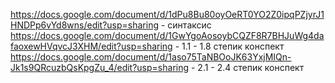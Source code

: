 https://docs.google.com/document/d/1dPu8Bu80oyOeRT0YO2Z0ipqPZjyrJ1HNDPp6vYd8wns/edit?usp=sharing - синтаксис 
https://docs.google.com/document/d/1GwYgoAosoybCQZF8R7BHJuWg4dafaoxewHVqvcJ3XHM/edit?usp=sharing - 1.1 - 1.8 степик конспект 
https://docs.google.com/document/d/1aso75TaNBOoJK63YxjMIQn-Jk1s9QRcuzbQsKpgZu_4/edit?usp=sharing - 2.1 - 2.4 степик конспект 
 
